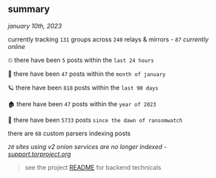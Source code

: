 
## summary
_january 10th, 2023_

currently tracking `131` groups across `240` relays & mirrors - _`87` currently online_

⏲ there have been `5` posts within the `last 24 hours`

🦈 there have been `47` posts within the `month of january`

🪐 there have been `818` posts within the `last 90 days`

🏚 there have been `47` posts within the `year of 2023`

🦕 there have been `5733` posts `since the dawn of ransomwatch`

there are `68` custom parsers indexing posts

_`20` sites using v2 onion services are no longer indexed - [support.torproject.org](https://support.torproject.org/onionservices/v2-deprecation/)_

> see the project [README](https://github.com/joshhighet/ransomwatch#ransomwatch--) for backend technicals
